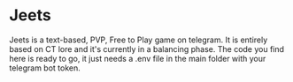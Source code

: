 # Jeets
Jeets is a text-based, PVP, Free to Play game on telegram. It is entirely based on CT lore and it's currently in a balancing phase. 
The code you find here is ready to go, it just needs a .env file in the main folder with your telegram bot token.
